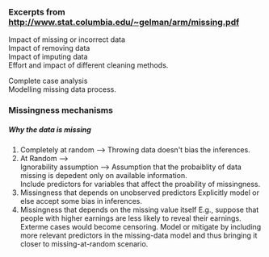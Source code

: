 ### Excerpts from http://www.stat.columbia.edu/~gelman/arm/missing.pdf


Impact of missing or incorrect data  
Impact of removing data  
Impact of imputing data  
Effort and impact of different cleaning methods.   

Complete case analysis  
Modelling missing data process.  

### Missingness mechanisms
##### Why the data is missing  
1. Completely at random --> Throwing data doesn't bias the inferences.
2. At Random -->   
       Ignorability assumption --> Assumption that the probaiblity of data missing is depedent only on available information.   
       Include predictors for variables that affect the proability of missingness.
2. Missingness that depends on unobserved predictors
      Explicitly model or else accept some bias in inferences.
4. Missingness that depends on the missing value itself
      E.g., suppose that people with higher earnings are less likely to reveal their earnings. Exterme cases would become censoring.
      Model or mitigate by including more relevant predictors in the missing-data model and thus bringing it closer to missing-at-random scenario.
      

      
      
      
      
